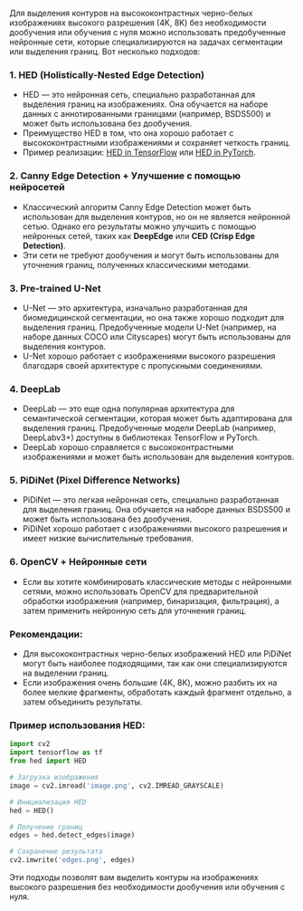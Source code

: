 Для выделения контуров на высококонтрастных черно-белых изображениях высокого разрешения (4K, 8K) без необходимости дообучения или обучения с нуля можно использовать предобученные нейронные сети, которые специализируются на задачах сегментации или выделения границ. Вот несколько подходов:

### 1. **HED (Holistically-Nested Edge Detection)**
   - HED — это нейронная сеть, специально разработанная для выделения границ на изображениях. Она обучается на наборе данных с аннотированными границами (например, BSDS500) и может быть использована без дообучения.
   - Преимущество HED в том, что она хорошо работает с высококонтрастными изображениями и сохраняет четкость границ.
   - Пример реализации: [HED in TensorFlow](https://github.com/s9xie/hed) или [HED in PyTorch](https://github.com/xwjabc/hed).

### 2. **Canny Edge Detection + Улучшение с помощью нейросетей**
   - Классический алгоритм Canny Edge Detection может быть использован для выделения контуров, но он не является нейронной сетью. Однако его результаты можно улучшить с помощью нейронных сетей, таких как **DeepEdge** или **CED (Crisp Edge Detection)**.
   - Эти сети не требуют дообучения и могут быть использованы для уточнения границ, полученных классическими методами.

### 3. **Pre-trained U-Net**
   - U-Net — это архитектура, изначально разработанная для биомедицинской сегментации, но она также хорошо подходит для выделения границ. Предобученные модели U-Net (например, на наборе данных COCO или Cityscapes) могут быть использованы для выделения контуров.
   - U-Net хорошо работает с изображениями высокого разрешения благодаря своей архитектуре с пропускными соединениями.

### 4. **DeepLab**
   - DeepLab — это еще одна популярная архитектура для семантической сегментации, которая может быть адаптирована для выделения границ. Предобученные модели DeepLab (например, DeepLabv3+) доступны в библиотеках TensorFlow и PyTorch.
   - DeepLab хорошо справляется с высококонтрастными изображениями и может быть использован для выделения контуров.

### 5. **PiDiNet (Pixel Difference Networks)**
   - PiDiNet — это легкая нейронная сеть, специально разработанная для выделения границ. Она обучается на наборе данных BSDS500 и может быть использована без дообучения.
   - PiDiNet хорошо работает с изображениями высокого разрешения и имеет низкие вычислительные требования.

### 6. **OpenCV + Нейронные сети**
   - Если вы хотите комбинировать классические методы с нейронными сетями, можно использовать OpenCV для предварительной обработки изображения (например, бинаризация, фильтрация), а затем применить нейронную сеть для уточнения границ.

### Рекомендации:
- Для высококонтрастных черно-белых изображений HED или PiDiNet могут быть наиболее подходящими, так как они специализируются на выделении границ.
- Если изображения очень большие (4K, 8K), можно разбить их на более мелкие фрагменты, обработать каждый фрагмент отдельно, а затем объединить результаты.

### Пример использования HED:
```python
import cv2
import tensorflow as tf
from hed import HED

# Загрузка изображения
image = cv2.imread('image.png', cv2.IMREAD_GRAYSCALE)

# Инициализация HED
hed = HED()

# Получение границ
edges = hed.detect_edges(image)

# Сохранение результата
cv2.imwrite('edges.png', edges)
```

Эти подходы позволят вам выделить контуры на изображениях высокого разрешения без необходимости дообучения или обучения с нуля.
